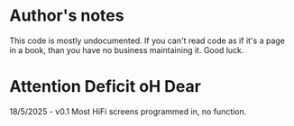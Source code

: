 # Author's notes

This code is mostly undocumented.
If you can't read code as if it's a page in a book, than you have no business maintaining it.
Good luck.




# Attention Deficit oH Dear


18/5/2025 - v0.1
Most HiFi screens programmed in, no function.
